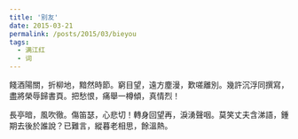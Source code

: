 ```yaml
---
title: '别友'
date: 2015-03-21
permalink: /posts/2015/03/bieyou 
tags:
  - 满江红
  - 词
---
```


餞酒陽關，折柳地，黯然時節。窮目望，遠方塵漫，歎嗟離別。幾許沉浮同撰寫，盡將榮辱歸書頁。把愁恨，痛舉一樽傾，真情烈！

長亭暗，風吹徹。傷笛瑟，心悲切！轉身回望再，淚湧聲咽。莫笑丈夫含涕語，鍾期去後於誰說？已難言，縱暮老相思，餘溫熱。



 
